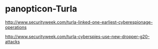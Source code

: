 # panopticon-Turla

http://www.securityweek.com/turla-linked-one-earliest-cyberespionage-operations

http://www.securityweek.com/turla-cyberspies-use-new-dropper-g20-attacks
